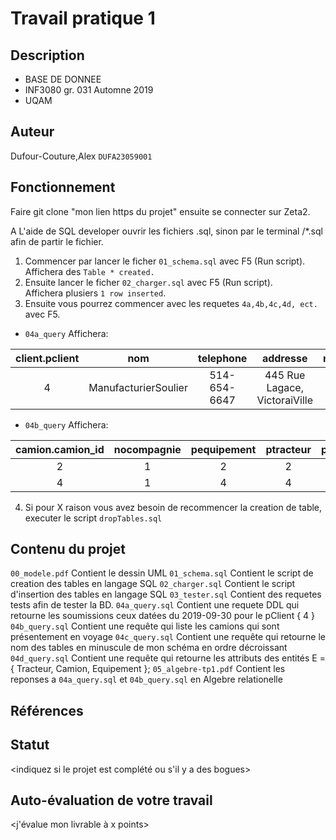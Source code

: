 # Travail pratique 1

   ## Description

   <description du projet en quelques phrases>
   
   * BASE DE DONNEE
   * INF3080 gr. 031 Automne 2019
   * UQAM

   ## Auteur

   Dufour-Couture,Alex 
   `DUFA23059001`

   ## Fonctionnement

   Faire git clone "mon lien https du projet"
   ensuite se connecter sur Zeta2.


   A L'aide de SQL developer ouvrir les fichiers .sql,
   sinon par le terminal /\*.sql afin de partir le fichier.

   1. Commencer par lancer le ficher `01_schema.sql` avec F5 (Run script).  
   Affichera des `Table * created.` <br>
   2. Ensuite lancer le ficher `02_charger.sql` avec F5 (Run script).  
   Affichera plusiers `1 row inserted`.<br>
   3. Ensuite vous pourrez commencer avec les requetes `4a,4b,4c,4d, ect.` avec F5.

* `04a_query` Affichera:

| client.pclient|nom|telephone|addresse|nosoumission|pchargement|datesoumission|prixroute|prixcarbu|camion_id|
|:----:|:----:|:----:|:----:|:----:|:----:|:----:|:----:|:----:|:----:|
|4	|ManufacturierSoulier|	514-654-6647	|445 Rue Lagace, VictoraiVille	|7	|1	|19-09-30	|5600.5|	1.91|	1|


* `04b_query` Affichera: 


|camion.camion_id|nocompagnie|pequipement|ptracteur|pposition|cposition|nlat|nlong|bdisponible|
|:----:|:----:|:----:|:----:|:----:|:----:|:----:|:----:|:----:|
|2	|1	|2	|2	|2	|Voyage	|65.3666|-82.44455|	0|
|4	|1	|4	|4	|4	|Voyage2|55.3666|-72.44455|	0|


   4. Si pour X raison vous avez besoin de recommencer la creation de table, executer le script `dropTables.sql`


   ## Contenu du projet

 
`00_modele.pdf` Contient le dessin UML 
`01_schema.sql` Contient le script de creation des tables en langage SQL 
`02_charger.sql` Contient le script d'insertion des tables en langage SQL 
`03_tester.sql` Contient des requetes tests afin de tester la BD.
`04a_query.sql` Contient une requete DDL qui retourne les soumissions ceux datées du 2019-09-30 pour le pClient { 4 } 
`04b_query.sql` Contient une requête qui liste les camions qui sont présentement en voyage 
`04c_query.sql` Contient une requête qui retourne le nom des tables en minuscule de mon schéma en ordre décroissant 
`04d_query.sql` Contient une requête qui retourne les attributs des entités E = { Tracteur, Camion, Equipement }; 
`05_algebre-tp1.pdf` Contient les reponses a `04a_query.sql` et `04b_query.sql` en Algebre relationelle 

   ## Références

   <citez vos sources ici>

   ## Statut

   <indiquez si le projet est complété ou s'il y a des bogues>
   
   ## Auto-évaluation de votre travail
   
   <j'évalue mon livrable à x points>

